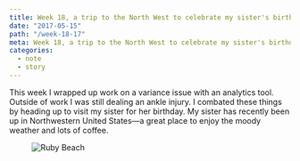 ```yaml
---
title: Week 18, a trip to the North West to celebrate my sister's birthday
date: "2017-05-15"
path: "/week-18-17"
meta: Week 18, a trip to the North West to celebrate my sister's birthday
categories:
  - note
  - story
---
```


This week I wrapped up work on a variance issue with an analytics tool. Outside of work I was still dealing an ankle injury. I combated these things by heading up to visit my sister for her birthday. My sister has recently been up in Northwestern United States—a great place to enjoy the moody weather and lots of coffee.

<figure>
  <img src="https://yowainwright.imgix.net/wk-18/ruby-beach-2.jpg?w=800&h=800&crop=focalpoint&auto=format" alt="Ruby Beach" />
</figure>
